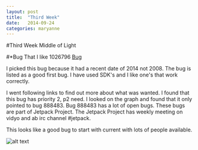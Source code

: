 ```yaml
---
layout: post
title:  "Third Week"
date:   2014-09-24
categories: maryanne
---
```


#Third Week Middle of Light

#*Bug That I like 1026796
[Bug](https://bugzilla.mozilla.org/show_bug.cgi?id=1026796)

I picked this bug because it had a recent date of 2014 not 2008. The bug is listed as a good first bug. I have used SDK's and I like one's that work correctly. 

I went following links to find out more about what was wanted. I found that this bug has priority 2, p2 need. I looked on the graph and found that it only pointed to bug 888483. Bug 888483 has a lot of open bugs. These bugs are part of Jetpack Project. The Jetpack Project has weekly meeting on vidyo and ab irc channel #jetpack. 

This looks like a good bug to start with current with lots of people available.

![alt text](http://www.ascendproject.org/participants/portland/maryanne/images/bugflower.jpg)
